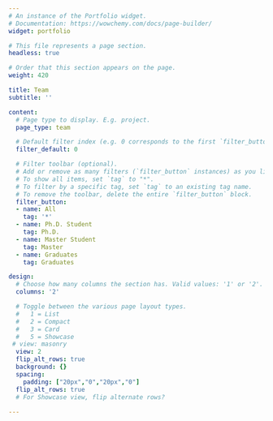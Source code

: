 ```yaml
---
# An instance of the Portfolio widget.
# Documentation: https://wowchemy.com/docs/page-builder/
widget: portfolio

# This file represents a page section.
headless: true

# Order that this section appears on the page.
weight: 420

title: Team
subtitle: ''

content:
  # Page type to display. E.g. project.
  page_type: team

  # Default filter index (e.g. 0 corresponds to the first `filter_button` instance below).
  filter_default: 0

  # Filter toolbar (optional).
  # Add or remove as many filters (`filter_button` instances) as you like.
  # To show all items, set `tag` to "*".
  # To filter by a specific tag, set `tag` to an existing tag name.
  # To remove the toolbar, delete the entire `filter_button` block.
  filter_button:
  - name: All
    tag: '*'
  - name: Ph.D. Student
    tag: Ph.D.
  - name: Master Student
    tag: Master
  - name: Graduates
    tag: Graduates

design:
  # Choose how many columns the section has. Valid values: '1' or '2'.
  columns: '2'

  # Toggle between the various page layout types.
  #   1 = List
  #   2 = Compact
  #   3 = Card
  #   5 = Showcase
 # view: masonry
  view: 2
  flip_alt_rows: true 
  background: {}
  spacing:
    padding: ["20px","0","20px","0"]
  flip_alt_rows: true
  # For Showcase view, flip alternate rows?
  
---
```

